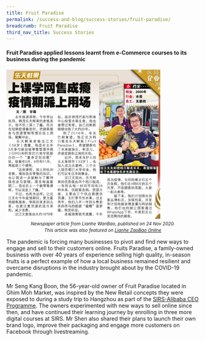 ```yaml
---
title: Fruit Paradise
permalink: /success-and-blog/success-stories/fruit-paradise/
breadcrumb: Fruit Paradise
third_nav_title: Success Stories
---
```

<h4>Fruit Paradise applied lessons learnt from e-Commerce courses to its business during the pandemic</h4>

<img src="/images/images-2021/SuccessStories-FruitsParadise.png" style="width:80%;">
<center><small><i>Newspaper article from Lianhe WanBao, published on 24 Nov 2020.<br>
This article was also featured on <a href="https://www.zaobao.com.sg/zfinance/sme/story20201124-1103583?fbclid=IwAR1hgrHRJM1Ac0KLUc4W0HB2o0Uzi55DvbKYgt80jW4BTGISHaQH2vNpc0o">Lianhe ZaoBao Online</a></i></small></center>

<p>The pandemic is forcing many businesses to pivot and find new ways to engage and sell to their customers online. Fruits Paradise, a family-owned business 
with over 40 years of experience selling high quality, in-season fruits is a perfect example of how a local business remained resilient and overcame disruptions in the industry brought about by the COVID-19 pandemic.</p>

<p>Mr Seng Kang Boon, the 56-year-old owner of Fruit Paradise located in Ghim Moh Market, was inspired by the New Retail concepts they were exposed to during a study trip to Hangzhou as part of the <a href="/digital-programmes/alibaba-business-school/alibaba-ceo-programme">SIRS-Alibaba CEO Programme</a>. The owners experimented with new ways to sell online since then, and have continued their learning journey by enrolling in three more digital courses at SIRS. Mr Shen also shared their plans to launch their own brand logo, improve their packaging and engage more customers on Facebook through livestreaming.</p>